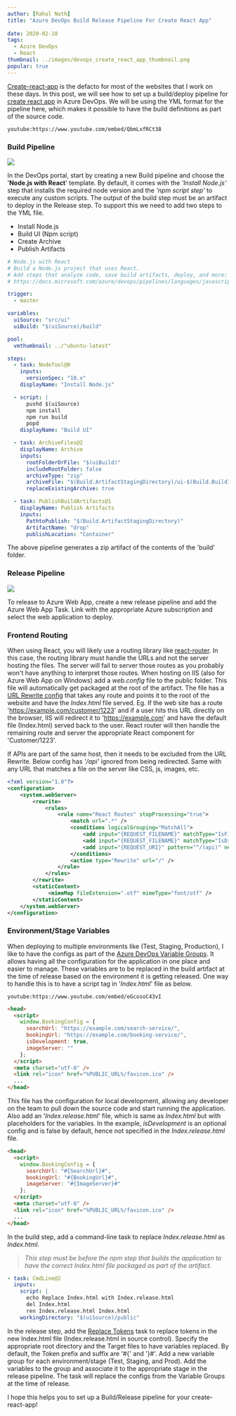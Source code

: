 ```yaml
---
author: [Rahul Nath]
title: "Azure DevOps Build Release Pipeline For Create React App"
  
date: 2020-02-10
tags:
  - Azure DevOps
  - React
thumbnail: ../images/devops_create_react_app_thumbnail.png
popular: true
---
```


[Create-react-app](https://github.com/facebook/create-react-app) is the defacto for most of the websites that I work on these days. In this post, we will see how to set up a build/deploy pipeline for [create react app](https://create-react-app.dev/) in Azure DevOps. We will be using the YML format for the pipeline here, which makes it possible to have the build definitions as part of the source code.

`youtube:https://www.youtube.com/embed/QbmLxfRCt38`


### Build Pipeline

![](../images/devops_create_react_app.jpg)

In the DevOps portal, start by creating a new Build pipeline and choose the '**Node.js with React**' template. By default, it comes with the _'Install Node.js'_ step that installs the required node version and the _'npm script step'_ to execute any custom scripts. The output of the build step must be an artifact to deploy in the Release step. To support this we need to add two steps to the YML file.

- Install Node.js
- Build UI (Npm script)
- Create Archive
- Publish Artifacts

```yml
# Node.js with React
# Build a Node.js project that uses React.
# Add steps that analyze code, save build artifacts, deploy, and more:
# https://docs.microsoft.com/azure/devops/pipelines/languages/javascript

trigger:
  - master

variables:
  uiSource: "src/ui"
  uiBuild: "$(uiSource)/build"

pool:
  vmthumbnail: ../"ubuntu-latest"

steps:
  - task: NodeTool@0
    inputs:
      versionSpec: "10.x"
    displayName: "Install Node.js"

  - script: |
      pushd $(uiSource)
      npm install
      npm run build
      popd
    displayName: "Build UI"

  - task: ArchiveFiles@2
    displayName: Archive
    inputs:
      rootFolderOrFile: "$(uiBuild)"
      includeRootFolder: false
      archiveType: "zip"
      archiveFile: "$(Build.ArtifactStagingDirectory)/ui-$(Build.BuildId).zip"
      replaceExistingArchive: true

  - task: PublishBuildArtifacts@1
    displayName: Publish Artifacts
    inputs:
      PathtoPublish: "$(Build.ArtifactStagingDirectory)"
      ArtifactName: "drop"
      publishLocation: "Container"
```

The above pipeline generates a zip artifact of the contents of the 'build' folder.

### Release Pipeline

![](../images/devops_cra_release.jpg)

To release to Azure Web App, create a new release pipeline and add the Azure Web App Task. Link with the appropriate Azure subscription and select the web application to deploy.

### Frontend Routing

When using React, you will likely use a routing library like [react-router](https://reacttraining.com/react-router/). In this case, the routing library must handle the URLs and not the server hosting the files. The server will fail to server those routes as you probably won't have anything to interpret those routes. When hosting on IIS (also for Azure Web App on Windows) add a _web.config_ file to the public folder. This file will automatically get packaged at the root of the artifact. The file has a [URL Rewrite config](https://docs.microsoft.com/en-us/iis/extensions/url-rewrite-module/creating-rewrite-rules-for-the-url-rewrite-module) that takes any route and points it to the root of the website and have the _Index.html_ file served. Eg. If the web site has a route 'https://example.com/customer/1223' and if a user hits this URL directly on the browser, IIS will redirect it to 'https://example.com' and have the default file (Index.html) served back to the user. React router will then handle the remaining route and server the appropriate React component for 'Customer/1223'.

If APIs are part of the same host, then it needs to be excluded from the URL Rewrite. Below config has _'/api'_ ignored from being redirected. Same with any URL that matches a file on the server like CSS, js, images, etc.

```xml
<?xml version="1.0"?>
<configuration>
    <system.webServer>
        <rewrite>
            <rules>
                <rule name="React Routes" stopProcessing="true">
                    <match url=".*" />
                    <conditions logicalGrouping="MatchAll">
                        <add input="{REQUEST_FILENAME}" matchType="IsFile" negate="true" />
                        <add input="{REQUEST_FILENAME}" matchType="IsDirectory" negate="true" />
                        <add input="{REQUEST_URI}" pattern="^/(api)" negate="true" />
                    </conditions>
                    <action type="Rewrite" url="/" />
                </rule>
            </rules>
        </rewrite>
        <staticContent>
             <mimeMap fileExtension=".otf" mimeType="font/otf" />
        </staticContent>
    </system.webServer>
</configuration>
```

### Environment/Stage Variables

When deploying to multiple environments like (Test, Staging, Production), I like to have the configs as part of the [Azure DevOps Variable Groups](https://www.rahulpnath.com/blog/azure-devops-variable-groups-history/). It allows having all the configuration for the application in one place and easier to manage. These variables are to be replaced in the build artifact at the time of release based on the environment it is getting released. One way to handle this is to have a script tag in '_Index.html_' file as below.

`youtube:https://www.youtube.com/embed/eGcosoC43vI`

```html
<head>
  <script>
    window.BookingConfig = {
      searchUrl: "https://example.com/search-service/",
      bookingUrl: "https://example.com/booking-service/",
      isDevelopment: true,
      imageServer: ""
    };
  </script>
  <meta charset="utf-8" />
  <link rel="icon" href="%PUBLIC_URL%/favicon.ico" />
  ...
</head>
```

This file has the configuration for local development, allowing any developer on the team to pull down the source code and start running the application. Also add an '_Index.release.html_' file, which is same as _Index.html_ but with placeholders for the variables. In the example, _isDevelopment_ is an optional config and is false by default, hence not specified in the _Index.release.html_ file.

```html
<head>
  <script>
    window.BookingConfig = {
      searchUrl: "#{SearchUrl}#",
      bookingUrl: "#{BookingUrl}#",
      imageServer: "#{ImageServer}#"
    };
  </script>
  <meta charset="utf-8" />
  <link rel="icon" href="%PUBLIC_URL%/favicon.ico" />
  ...
</head>
```

In the build step, add a command-line task to replace _Index.release.html_ as _Index.html_.

> _This step must be before the npm step that builds the application to have the correct Index.html file packaged as part of the artifact._

```yml
- task: CmdLine@2
  inputs:
    script: |
      echo Replace Index.html with Index.release.html
      del Index.html
      ren Index.release.html Index.html
    workingDirectory: "$(uiSource)/public"
```

In the release step, add the [Replace Tokens](https://marketplace.visualstudio.com/items?itemName=qetza.replacetokens) task to replace tokens in the new Index.html file (Index.release.html in source control). Specify the appropriate root directory and the Target files to have variables replaced. By default, the Token prefix and suffix are '#{' and '}#'. Add a new variable group for each environment/stage (Test, Staging, and Prod). Add the variables to the group and associate it to the appropriate stage in the release pipeline. The task will replace the configs from the Variable Groups at the time of release.

I hope this helps you to set up a Build/Release pipeline for your create-react-app!
